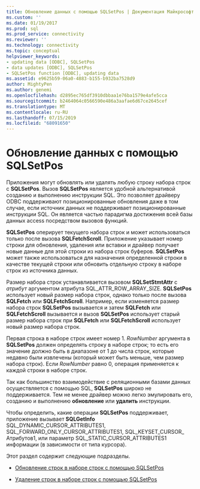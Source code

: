 ```yaml
---
title: Обновление данных с помощью SQLSetPos | Документация Майкрософт
ms.custom: ''
ms.date: 01/19/2017
ms.prod: sql
ms.prod_service: connectivity
ms.reviewer: ''
ms.technology: connectivity
ms.topic: conceptual
helpviewer_keywords:
- updating data [ODBC], SQLSetPos
- data updates [ODBC], SQLSetPos
- SQLSetPos function [ODBC], updating data
ms.assetid: e9625b59-06a0-4883-b155-b932ba7528d9
author: MightyPen
ms.author: genemi
ms.openlocfilehash: d2895ec765df3910dbbaa1e76ba1579e4afe5cca
ms.sourcegitcommit: b2464064c0566590e486a3aafae6d67ce2645cef
ms.translationtype: MT
ms.contentlocale: ru-RU
ms.lasthandoff: 07/15/2019
ms.locfileid: "68091650"
---
```

# <a name="updating-data-with-sqlsetpos"></a>Обновление данных с помощью SQLSetPos
Приложения могут обновлять или удалять любую строку набора строк с **SQLSetPos**. Вызов **SQLSetPos** является удобной альтернативой созданию и выполнению инструкции SQL. Это позволяет драйверу ODBC поддерживают позиционированные обновления даже в том случае, если источник данных не поддерживает позиционированные инструкции SQL. Он является частью парадигма достижения всей базы данных access посредством вызовов функций.  
  
 **SQLSetPos** оперирует текущего набора строк и может использоваться только после вызова **SQLFetchScroll**. Приложение указывает номер строки для обновления, удаления или вставки и драйвер получает новые данные для этой строки из набора строк буферов. **SQLSetPos** может также использоваться для назначения определенной строки в качестве текущей строки или обновить отдельную строку в наборе строк из источника данных.  
  
 Размер набора строк устанавливается вызовом **SQLSetStmtAttr** с *атрибут* аргументом атрибута SQL_ATTR_ROW_ARRAY_SIZE. **SQLSetPos** использует новый размер набора строк, однако только после вызова **SQLFetch** или **SQLFetchScroll**. Например, если изменяется размер набора строк **SQLSetPos** вызывается и затем **SQLFetch** или **SQLFetchScroll** вызывается и вызов **SQLSetPos** использует старый размер набора строк при **SQLFetch** или **SQLFetchScroll** использует новый размер набора строк.  
  
 Первая строка в наборе строк имеет номер 1. *RowNumber* аргумента в **SQLSetPos** должен определять строку в наборе строк; то есть его значение должно быть в диапазоне от 1 до числа строк, которые недавно были извлечены (который может быть меньше, чем размер набора строк). Если *RowNumber* равно 0, операция применяется к каждой строки в наборе строк.  
  
 Так как большинство взаимодействие с реляционными базами данных осуществляется с помощью SQL, **SQLSetPos** широко не поддерживается. Тем не менее драйвер можно легко эмулировать его, созданию и выполнению **обновление** или **удалить** инструкции.  
  
 Чтобы определить, какие операции **SQLSetPos** поддерживает, приложение вызывает **SQLGetInfo** SQL_DYNAMIC_CURSOR_ATTRIBUTES1, SQL_FORWARD_ONLY_CURSOR_ATTRIBUTES1, SQL_KEYSET_CURSOR_ Атрибутов1, или параметр SQL_STATIC_CURSOR_ATTRIBUTES1 информации (в зависимости от типа курсора).  
  
 Этот раздел содержит следующие подразделы.  
  
-   [Обновление строк в наборе строк с помощью SQLSetPos](../../../odbc/reference/develop-app/updating-rows-in-the-rowset-with-sqlsetpos.md)  
  
-   [Удаление строк в наборе строк с помощью SQLSetPos](../../../odbc/reference/develop-app/deleting-rows-in-the-rowset-with-sqlsetpos.md)
